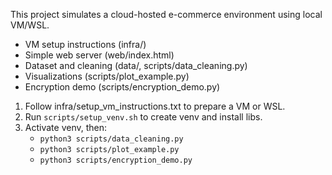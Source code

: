 This project simulates a cloud-hosted e-commerce environment using local VM/WSL.


- VM setup instructions (infra/)
- Simple web server (web/index.html)
- Dataset and cleaning (data/, scripts/data_cleaning.py)
- Visualizations (scripts/plot_example.py)
- Encryption demo (scripts/encryption_demo.py)


1. Follow infra/setup_vm_instructions.txt to prepare a VM or WSL.
2. Run `scripts/setup_venv.sh` to create venv and install libs.
3. Activate venv, then:
   - `python3 scripts/data_cleaning.py`
   - `python3 scripts/plot_example.py`
   - `python3 scripts/encryption_demo.py`
